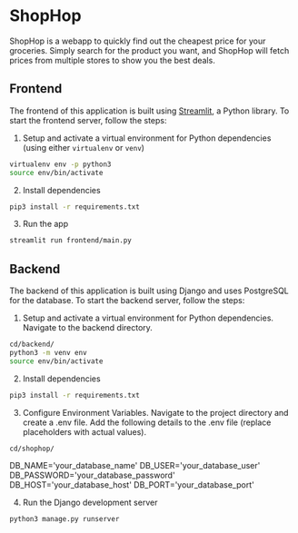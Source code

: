 # ShopHop
ShopHop is a webapp to quickly find out the cheapest price for your groceries. Simply search for the product you want, and ShopHop will fetch prices from multiple stores to show you the best deals.

## Frontend

The frontend of this application is built using [Streamlit](https://streamlit.io/), a Python library. To start the frontend server, follow the steps:

1. Setup and activate a virtual environment for Python dependencies (using either `virtualenv` or `venv`)
```bash
virtualenv env -p python3
source env/bin/activate
```

2. Install dependencies
```bash
pip3 install -r requirements.txt
```

3. Run the app
```bash
streamlit run frontend/main.py
```

## Backend

The backend of this application is built using Django and uses PostgreSQL for the database. To start the backend server, follow the steps:

1. Setup and activate a virtual environment for Python dependencies. Navigate to the backend directory.
```bash
cd/backend/
python3 -m venv env
source env/bin/activate
```
2. Install dependencies
```bash
pip3 install -r requirements.txt
```
3. Configure Environment Variables. Navigate to the project directory and create a .env file. Add the following details to the .env file (replace placeholders with actual values).
```bash
cd/shophop/
```
DB_NAME='your_database_name'
DB_USER='your_database_user'
DB_PASSWORD='your_database_password'
DB_HOST='your_database_host'
DB_PORT='your_database_port'

4. Run the Django development server
```bash
python3 manage.py runserver
```
   
